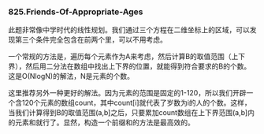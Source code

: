 ### 825.Friends-Of-Appropriate-Ages

此题非常像中学时代的线性规划。我们通过三个方程在二维坐标上的区域，可以发现第三个条件完全包含在前两个里，可以不用考虑。

一个常规的方法是，遍历每个元素作为A来考虑，然后计算B的取值范围（上下界），然后用二分法在数组中找出上下界的位置，就能得到符合要求的B的个数。这是O(NlogN)的解法，N是元素的个数。

这里推荐另外一种更好的解法。因为元素的范围是固定的1-120，所以我们开辟一个含120个元素的数组count，其中count[i]就代表了岁数为i的人的个数。这样，当我们计算得到B的取值范围(a,b]之后，只要累加count数组在上下界范围(a,b]内的元素和就行了。显然，构造一个前缀和的方法是最高效的。
